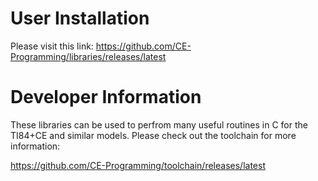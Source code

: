 # User Installation
Please visit this link: https://github.com/CE-Programming/libraries/releases/latest

# Developer Information
These libraries can be used to perfrom many useful routines in C for the TI84+CE and similar models. Please check out the toolchain for more information:

https://github.com/CE-Programming/toolchain/releases/latest
